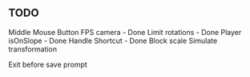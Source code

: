 
## TODO

Middle Mouse Button FPS camera - Done
Limit rotations - Done
Player isOnSlope - Done
Handle Shortcut - Done
Block scale
Simulate transformation

Exit before save prompt
